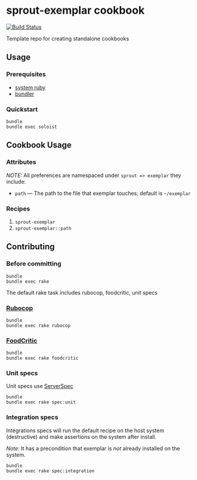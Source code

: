 # sprout-exemplar cookbook

[![Build Status](https://travis-ci.org/pivotal-sprout/sprout-exemplar.png?branch=master)](https://travis-ci.org/pivotal-sprout/sprout-exemplar)

Template repo for creating standalone cookbooks

## Usage

### Prerequisites

- [system ruby](.ruby-version)
- [bundler](http://bundler.io/)

### Quickstart

```
bundle
bundle exec soloist
```

## Cookbook Usage

### Attributes

*NOTE:* All preferences are namespaced under `sprout => exemplar` they include:

* `path` &mdash; The path to the file that exemplar touches; default is `~/exemplar`

### Recipes

1. `sprout-exemplar`
1. `sprout-exemplar::path`

## Contributing

### Before committing

```
bundle
bundle exec rake
```

The default rake task includes rubocop, foodcritic, unit specs

### [Rubocop](https://github.com/bbatsov/rubocop)

```
bundle
bundle exec rake rubocop
```

### [FoodCritic](http://acrmp.github.io/foodcritic/)

```
bundle
bundle exec rake foodcritic
```

### Unit specs

Unit specs use [ServerSpec](http://serverspec.org/)

```
bundle
bundle exec rake spec:unit
```

### Integration specs

Integrations specs will run the default recipe on the host system (destructive) and make assertions on the system after
install.

*Note:* It has a precondition that exemplar is _not_ already installed on the system.

```
bundle
bundle exec rake spec:integration
```
